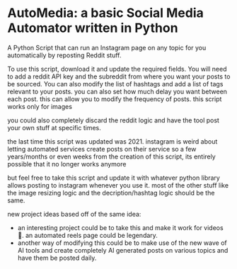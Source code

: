 # AutoMedia: a basic Social Media Automator written in Python

A Python Script that can run an Instagram page on any topic for you automatically by reposting Reddit stuff.

To use this script, download it and update the required fields. You will need to add a reddit API key and the subreddit from where you want your posts to be sourced. 
You can also modify the list of hashtags and add a list of tags relevant to your posts. you can also set how much delay you want between each post. this can allow you to modify the frequency of posts.
this script works only for images 

you could also completely discard the reddit logic and have the tool post your own stuff at specific times. 

the last time this script was updated was 2021. instagram is weird about letting automated services create posts on their service so a few years/months or even weeks from the creation of this script, its entirely possible that it no longer works anymore

but feel free to take this script and update it with whatever python library allows posting to instagram whenever you use it. most of the other stuff like the image resizing logic and the decription/hashtag logic should be the same.

new project ideas based off of the same idea:
- an interesting project could be to take this and make it work for videos 👀. an automated reels page could be legendary.
- another way of modifying this could be to make use of the new wave of AI tools and create completely AI generated posts on various topics and have them be posted daily.
